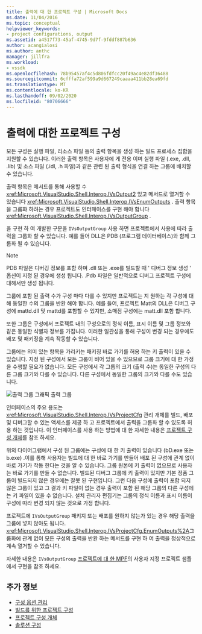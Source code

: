 ```yaml
---
title: 출력에 대 한 프로젝트 구성 | Microsoft Docs
ms.date: 11/04/2016
ms.topic: conceptual
helpviewer_keywords:
- project configurations, output
ms.assetid: a4517f73-45af-4745-9d7f-9fddf887b636
author: acangialosi
ms.author: anthc
manager: jillfra
ms.workload:
- vssdk
ms.openlocfilehash: 78b95457af4c5d806fdfcc20f49ac4e82df36488
ms.sourcegitcommit: 6cfffa72af599a9d667249caaaa411bb28ea69fd
ms.translationtype: MT
ms.contentlocale: ko-KR
ms.lasthandoff: 09/02/2020
ms.locfileid: "80706666"
---
```

# <a name="project-configuration-for-output"></a>출력에 대한 프로젝트 구성
모든 구성은 실행 파일, 리소스 파일 등의 출력 항목을 생성 하는 빌드 프로세스 집합을 지원할 수 있습니다. 이러한 출력 항목은 사용자에 게 전용 이며 실행 파일 (.exe, .dll, .lib) 및 소스 파일 (.idl, .h 파일)과 같은 관련 된 출력 형식을 연결 하는 그룹에 배치할 수 있습니다.

 출력 항목은 메서드를 통해 사용할 수 <xref:Microsoft.VisualStudio.Shell.Interop.IVsOutput2> 있고 메서드로 열거할 수 있습니다 <xref:Microsoft.VisualStudio.Shell.Interop.IVsEnumOutputs> . 출력 항목을 그룹화 하려는 경우 프로젝트도 인터페이스를 구현 해야 합니다 <xref:Microsoft.VisualStudio.Shell.Interop.IVsOutputGroup> .

 을 구현 하 여 개발한 구문을 `IVsOutputGroup` 사용 하면 프로젝트에서 사용에 따라 출력을 그룹화 할 수 있습니다. 예를 들어 DLL은 PDB (프로그램 데이터베이스)와 함께 그룹화 될 수 있습니다.

> [!NOTE]
> PDB 파일은 디버깅 정보를 포함 하며 .dll 또는 .exe를 빌드할 때 ' 디버그 정보 생성 ' 옵션이 지정 된 경우에 생성 됩니다. .Pdb 파일은 일반적으로 디버그 프로젝트 구성에 대해서만 생성 됩니다.

 그룹에 포함 된 출력 수가 구성 마다 다를 수 있지만 프로젝트는 지 원하는 각 구성에 대해 동일한 수의 그룹을 반환 해야 합니다. 예를 들어, 프로젝트 Matt의 DLL은 디버그 구성에 mattd.dll 및 mattd를 포함할 수 있지만, 소매점 구성에는 matt.dll 포함 합니다.

 또한 그룹은 구성에서 프로젝트 내의 구성으로의 정식 이름, 표시 이름 및 그룹 정보와 같은 동일한 식별자 정보를 가집니다. 이러한 일관성을 통해 구성이 변경 되는 경우에도 배포 및 패키징을 계속 작동할 수 있습니다.

 그룹에는 의미 있는 항목을 가리키는 패키징 바로 가기를 허용 하는 키 출력이 있을 수 있습니다. 지정 된 구성에서 모든 그룹이 비어 있을 수 있으므로 그룹 크기에 대 한 가정을 수행할 필요가 없습니다. 모든 구성에서 각 그룹의 크기 (출력 수)는 동일한 구성의 다른 그룹 크기와 다를 수 있습니다. 다른 구성에서 동일한 그룹의 크기와 다를 수도 있습니다.

 ![출력 그룹 그래픽](../../extensibility/internals/media/vsoutputgroups.gif "vsOutputGroups") 출력 그룹

 인터페이스의 주요 용도는 <xref:Microsoft.VisualStudio.Shell.Interop.IVsProjectCfg> 관리 개체를 빌드, 배포 및 디버그할 수 있는 액세스를 제공 하 고 프로젝트에서 출력을 그룹화 할 수 있도록 허용 하는 것입니다. 이 인터페이스를 사용 하는 방법에 대 한 자세한 내용은 [프로젝트 구성 개체](../../extensibility/internals/project-configuration-object.md)를 참조 하세요.

 위의 다이어그램에서 구성 된 그룹에는 구성에 대 한 키 출력이 있습니다 (bD.exe 또는 b.exe) .이를 통해 사용자는 빌드에 대 한 바로 가기를 만들어 배포 된 구성에 관계 없이 바로 가기가 작동 한다는 것을 알 수 있습니다. 그룹 원본에 키 출력이 없으므로 사용자는 바로 가기를 만들 수 없습니다. 빌드된 디버그 그룹에 키 출력이 있지만 기본 정품 그룹이 빌드되지 않은 경우에는 잘못 된 구현입니다. 그런 다음 구성에 출력이 포함 되지 않은 그룹이 있고 그 결과 키 파일이 없는 경우 출력이 포함 된 해당 그룹의 다른 구성에는 키 파일이 있을 수 없습니다. 설치 관리자 편집기는 그룹의 정식 이름과 표시 이름이 구성에 따라 변경 되지 않는 것으로 가정 합니다.

 프로젝트에 `IVsOutputGroup` 패키지 또는 배포를 원하지 않는가 있는 경우 해당 출력을 그룹에 넣지 않아도 됩니다. <xref:Microsoft.VisualStudio.Shell.Interop.IVsProjectCfg.EnumOutputs%2A>그룹화에 관계 없이 모든 구성의 출력을 반환 하는 메서드를 구현 하 여 출력을 정상적으로 계속 열거할 수 있습니다.

 자세한 내용은 `IVsOutputGroup` [프로젝트에 대 한 MPF](https://github.com/tunnelvisionlabs/MPFProj10)의 사용자 지정 프로젝트 샘플에서 구현을 참조 하세요.

## <a name="see-also"></a>추가 정보
- [구성 옵션 관리](../../extensibility/internals/managing-configuration-options.md)
- [빌드를 위한 프로젝트 구성](../../extensibility/internals/project-configuration-for-building.md)
- [프로젝트 구성 개체](../../extensibility/internals/project-configuration-object.md)
- [솔루션 구성](../../extensibility/internals/solution-configuration.md)
